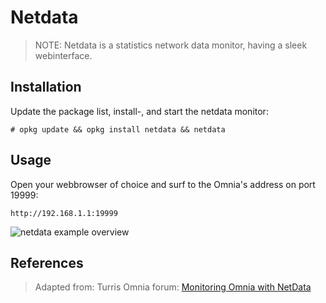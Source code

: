 # Netdata

> NOTE: Netdata is a statistics network data monitor, having a sleek webinterface.

## Installation

Update the package list, install-, and start the netdata monitor:

```
# opkg update && opkg install netdata && netdata
```

## Usage

Open your webbrowser of choice and surf to the Omnia's address on port 19999:

```
http://192.168.1.1:19999
```

![netdata example overview][2]

## References

> Adapted from: Turris Omnia forum:
> [Monitoring Omnia with NetData][1]

<!-- REFERENCES -->

[1]:https://forum.turris.cz/t/monitoring-omnia-with-netdata/3179/9
[2]:netdata.png
